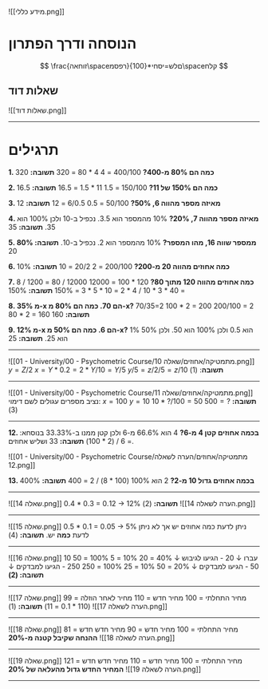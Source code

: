 ![[מידע כללי.png]]
# הנוסחה ודרך הפתרון
$$
\frac{זוחאה\spaceרפסמ}{100}*םלש=יסחי\spaceקלח
$$

## שאלות דוד
![[שאלות דוד.png]]
***
# תרגילים
**1. כמה הם 80% מ-400?**
400/100 = 4
4 * 80 = 320
	**תשובה:** 320
	
**2. כמה הם 150% של 11?**
150/100 = 1.5
11 * 1.5 = 16.5
	**תשובה:** 16.5

**3. מאיזה מספר מהווה 6, 50%?**
50/100 = 0.5
6/0.5 = 12
	**תשובה:** 12

**4. מאיזה מספר מהווה 7, 20%?**
10% מהמספר הוא 3.5.
נכפיל ב-10 ולכן 100% הוא 35.
	**תשובה:** 35

**5. 80% ממספר שווה 16, מהו המספר?**
10% מהמספר הוא 2.
נכפיל ב-10.
	**תשובה:** 20

**6. כמה אחוזים מהווה 20 מ-200?**
200/100 = 2
20/2 = 10
	**תשובה:** 10%

**7. כמה אחוזים מהווה 120 מתוך 80?**
120 * 100 = 12000
12000 / 80 = 1200 / 8 = 40 * 3 * 10 / 4 * 2 = 10 * 5 * 3 = 150%
	**תשובה:** 150%

**8. 35% מ-x הם 70. כמה הם 80% מ-x?**
70/35=2
100 * 2 = 200
200/100 = 2
80 * 2 = 160
	**תשובה:** 160

**9. 12% מ-x הם 6. כמה הם 50% מ-x?**
1% הוא 0.5
ולכן 100% הוא 50.
ולכן 50% הוא 25.
	**תשובה:** 25
***

![[01 - University/00 - Psychometric Course/מתמטיקה/אחוזים/שאלה 10.png]]
$y = Z/2$
$x=Y*0.2 = 2*Y/10 = Y/5$
$y/5 = z/2/5 = z/10$
**תשובה**: (1)
***
![[01 - University/00 - Psychometric Course/מתמטיקה/אחוזים/שאלה 11.png]]
נציב מספרים עגולים לשם דימוי:
$x=100$
$y=10$
$10*?/100 = 50$
$500 = ?$
**תשובה:** (3)
***
**12. בכמה אחוזים קטן 4 מ-6?**
4 הוא 66.6% מ-6 ולכן קטן ממנו ב-33.33%
בנוסחא: = 6 / (2 * 100)
	**תשובה:** 33 ושליש אחוזים.

![[01 - University/00 - Psychometric Course/מתמטיקה/אחוזים/הערה לשאלה 12.png]]

**13. בכמה אחוזים גדול 10 מ-2?**
2 הוא 100%
(100 * 8) / 2 = 400
	**תשובה:** 400%
***
![[שאלה 14.png]]
0.4 * 0.3 = 0.12 $\longrightarrow$ 12%
**תשובה:** (2)
![[הערה לשאלה 14.png]]
***
![[שאלה 15.png]]
0.5 * 0.1 = 0.05 $\longrightarrow$ 5%
ניתן לדעת כמה אחוזים יש אך לא ניתן לדעת **כמה** יש.
**תשובה:** (4)
***
![[שאלה 16.png]]
10 עברו
$\downarrow$
20 - הגיעו לגיבוש
$\downarrow$
40% = 20
10% = 5
100% = 50
50 - הגיעו למבדקים
$\downarrow$
20% = 50
10% = 25
100% = 250
250 - הגיעו למבדקים
$\downarrow$
**תשובה: (2)**
***
![[שאלה 17.png]]
מחיר התחלתי = 100
מחיר חדש = 110
מחיר לאחר הוזלה = 99 (110 * 0.1 = 11)
**תשובה:** (1)
![[הערה לשאלה 17.png]]
***
![[שאלה 18.png]]
מחיר התחלתי = 100
מחיר חדש = 90
מחיר חדש חדש = 81
**ההנחה שקיבל קטנה מ-20%**
![[הערה לשאלה 18.png]]
***
![[שאלה 19.png]]
מחיר התחלתי = 100
מחיר חדש = 110
מחיר חדש חדש = 121
**המחיר החדש גדול מהעלאה של 20%**
![[הערה לשאלה 19.png]]
***
